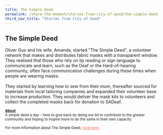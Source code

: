 ```yaml
---
title: The Simple Deed
permalink: /share-the-moment/stories-from-city-of-good/the-simple-deed
third_nav_title: "Stories from City of Good"
---
```

## The Simple Deed

Oliver Guo and his wife, Amanda, started "The Simple Deed", a volunteer network that makes and distributes fabric masks with a transparent window. They realised that those who rely on lip reading or sign language to communicate and learn, such as the Deaf or the Hard-of-hearing community, often face communication challenges during these times when people are wearing masks.
<br><br>They started by learning how to sew from their mum, thereafter sourced for materials from local tailoring companies and expanded their volunteer base to increase production. They would deliver the mask kits to volunteers and collect the completed masks back for donation to SADeaf.

<sup><b><u>About</u></b><br>A simple deed a day - here to give back by doing our bit to contribute to the greater community and hoping to inspire more to do the same in their own capacity.<br><br>For more information about The Simple Deed, <a href="https://linktr.ee/thesimpledeed" style="color:tomato">click here.</a></sup>
